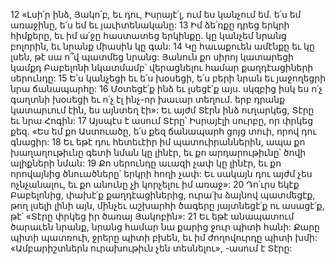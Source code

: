 12 «Լսի՛ր ինձ, Յակո՛բ,
եւ դու, Իսրայէ՛լ, ում ես կանչում եմ. ե՛ս եմ առաջինը,
ե՛ս եմ եւ յաւիտենականը:
13 Իմ ձե՛ռքը դրեց երկրի հիմքերը,
եւ իմ ա՛ջը հաստատեց երկինքը.
կը կանչեմ նրանց բոլորին, եւ նրանք միասին կը գան:
14 Կը հաւաքուեն ամէնքը եւ կը լսեն,
թէ սա ո՞վ պատմեց նրանց:
Յանուն քո սիրոյ կատարեցի կամքդ Բաբելոնի նկատմամբ՝
վերացնելու համար քաղդէացիների սերունդը:
15 Ե՛ս կանչեցի եւ ե՛ս խօսեցի,
ե՛ս բերի նրան եւ յաջողեցրի նրա ճանապարհը:
16 Մօտեցէ՛ք ինձ եւ լսեցէ՛ք այս.
սկզբից իսկ ես ո՛չ գաղտնի խօսեցի
եւ ո՛չ էլ ինչ-որ խաւար տեղում.
երբ դրանք կատարւում էին, ես այնտեղ էի»:
Եւ այժմ Տէրն ինձ ուղարկեց,
Տէրը եւ նրա Հոգին:
17 Այսպէս է ասում Տէրը՝ Իսրայէլի սուրբը, որ փրկեց քեզ.
«Ես եմ քո Աստուածը,
ե՛ս քեզ ճանապարհ ցոյց տուի, որով դու գնացիր:
18 Եւ եթէ դու հետեւէիր իմ պատուիրաններին,
ապա քո խաղաղութիւնը գետի նման կը լինէր,
եւ քո արդարութիւնը՝ ծովի ալիքների նման:
19 Քո սերունդը աւազի չափ կը լինէր,
եւ քո որովայնից ծնուածները՝ երկրի հողի չափ:
Եւ սակայն դու այժմ չես ոչնչանալու,
եւ քո անունը չի կորչելու իմ առաջ»:
20 Դո՛ւրս եկէք Բաբելոնից,
փախէ՛ք քաղդէացիներից,
ուրա՛խ ձայնով պատմեցէք,
թող լսելի լինի այն,
մինչեւ աշխարհի ծագերը յայտնեցէ՛ք ու ասացէ՛ք,
թէ՝ «Տէրը փրկեց իր ծառայ Յակոբին»:
21 Եւ եթէ անապատում ծարաւեն նրանք,
նրանց համար նա քարից ջուր պիտի հանի:
Քարը պիտի պատռուի,
ջրերը պիտի բխեն,
եւ իմ ժողովուրդը պիտի խմի:
«Ամբարիշտներն ուրախութիւն չեն տեսնելու», -ասում է Տէրը:
